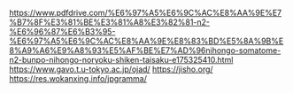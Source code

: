 https://www.pdfdrive.com/%E6%97%A5%E6%9C%AC%E8%AA%9E%E7%B7%8F%E3%81%BE%E3%81%A8%E3%82%81-n2-%E6%96%87%E6%B3%95-%E6%97%A5%E6%9C%AC%E8%AA%9E%E8%83%BD%E5%8A%9B%E8%A9%A6%E9%A8%93%E5%AF%BE%E7%AD%96nihongo-somatome-n2-bunpo-nihongo-noryoku-shiken-taisaku-e175325410.html
https://www.gavo.t.u-tokyo.ac.jp/ojad/
https://jisho.org/
https://res.wokanxing.info/jpgramma/

